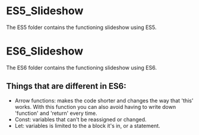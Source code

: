 # ES5_Slideshow
The ES5 folder contains the functioning slideshow using ES5.
# ES6_Slideshow
The ES6 folder contains the functioning slideshow using ES6.

## Things that are different in ES6: 
* Arrow functions: makes the code shorter and changes the way that 'this' works. With this function you can also avoid having to write down 'function' and 'return' every time.
* Const: variables that can't be reassigned or changed.
* Let: variables is limited to the a block it's in, or a statement.
